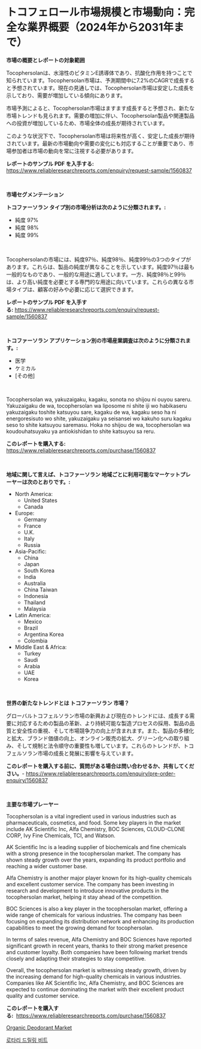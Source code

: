 <p><h1>トコフェロール市場規模と市場動向：完全な業界概要（2024年から2031年まで）</h1></p><p><strong>市場の概要とレポートの対象範囲</strong></p>
<p><p>Tocophersolanは、水溶性のビタミンE誘導体であり、抗酸化作用を持つことで知られています。Tocophersolan市場は、予測期間中に7.2%のCAGRで成長すると予想されています。現在の見通しでは、Tocophersolan市場は安定した成長を示しており、需要が増加している傾向にあります。</p><p>市場予測によると、Tocophersolan市場はますます成長すると予想され、新たな市場トレンドも見られます。需要の増加に伴い、Tocophersolan製品や関連製品への投資が増加しているため、市場全体の成長が期待されています。</p><p>このような状況下で、Tocophersolan市場は将来性が高く、安定した成長が期待されています。最新の市場動向や需要の変化にも対応することが重要であり、市場参加者は市場の動向を常に注視する必要があります。</p></p>
<p><strong>レポートのサンプル PDF を入手する:</strong> <a href="https://www.reliableresearchreports.com/enquiry/request-sample/1560837">https://www.reliableresearchreports.com/enquiry/request-sample/1560837</a></p>
<p>&nbsp;</p>
<p><strong>市場セグメンテーション</strong></p>
<p><strong>トコファーソラン タイプ別の市場分析は次のように分類されます。:</strong></p>
<p><ul><li>純度 97%</li><li>純度 98%</li><li>純度 99%</li></ul></p>
<p>&nbsp;</p>
<p><p>Tocophersolanの市場には、純度97％、純度98％、純度99％の3つのタイプがあります。これらは、製品の純度が異なることを示しています。純度97％は最も一般的なものであり、一般的な用途に適しています。一方、純度98％と99％は、より高い純度を必要とする専門的な用途に向いています。これらの異なる市場タイプは、顧客の好みや必要に応じて選択できます。</p></p>
<p><strong>レポートのサンプル PDF を入手する:</strong>&nbsp;<a href="https://www.reliableresearchreports.com/enquiry/request-sample/1560837">https://www.reliableresearchreports.com/enquiry/request-sample/1560837</a></p>
<p>&nbsp;</p>
<p><strong> トコファーソラン アプリケーション別の市場産業調査は次のように分類されます。:</strong></p>
<p><ul><li>医学</li><li>ケミカル</li><li>[その他]</li></ul></p>
<p>&nbsp;</p>
<p><p>Tocophersolan wa, yakuzaigaku, kagaku, sonota no shijou ni ouyou sareru. Yakuzaigaku de wa, tocophersolan wa liposome ni shite iji wo habikaseru yakuzaigaku toshite katsuyou sare, kagaku de wa, kagaku seso ha ni energoresisuto wo shite, yakuzaigaku ya seisansei wo kakuho suru kagaku seso to shite katsuyou saremasu. Hoka no shijou de wa, tocophersolan wa koudouhatsuyaku ya antiokishidan to shite katsuyou sa reru.</p></p>
<p><strong>このレポートを購入する:</strong>&nbsp; <a href="https://www.reliableresearchreports.com/purchase/1560837">https://www.reliableresearchreports.com/purchase/1560837</a></p>
<p>&nbsp;</p>
<p><strong>地域に関して言えば、トコファーソラン 地域ごとに利用可能なマーケットプレーヤーは次のとおりです。:</strong></p>
<p><ul>
    <li>
        North America:
        <ul>
            <li>United States</li>
            <li>Canada</li>
        </ul>
    </li>
    <li>
        Europe:
        <ul>
            <li>Germany</li>
            <li>France</li>
            <li>U.K.</li>
            <li>Italy</li>
            <li>Russia</li>
        </ul>
    </li>
    <li>
        Asia-Pacific:
        <ul>
            <li>China</li>
            <li>Japan</li>
            <li>South Korea</li>
            <li>India</li>
            <li>Australia</li>
            <li>China Taiwan</li>
            <li>Indonesia</li>
            <li>Thailand</li>
            <li>Malaysia</li>
        </ul>
    </li>
    <li>
        Latin America:
        <ul>
            <li>Mexico</li>
            <li>Brazil</li>
            <li>Argentina Korea</li>
            <li>Colombia</li>
        </ul>
    </li>
    <li>
        Middle East & Africa:
        <ul>
            <li>Turkey</li>
            <li>Saudi</li>
            <li>Arabia</li>
            <li>UAE</li>
            <li>Korea</li>
        </ul>
    </li>
    </ul></p>
<p>&nbsp;</p>
<p><strong>世界の新たなトレンドとは トコファーソラン 市場？</strong></p>
<p><p>グローバルトコフェルソラン市場の新興および現在のトレンドには、成長する需要に対応するための製品の革新、より持続可能な製造プロセスの採用、製品の品質と安全性の重視、そして市場競争力の向上が含まれます。また、製品の多様化と拡大、ブランド価値の向上、オンライン販売の拡大、グリーン化への取り組み、そして規制と法令順守の重要性も増しています。これらのトレンドが、トコフェルソラン市場の成長と発展に影響を与えています。</p></p>
<p><strong>このレポートを購入する前に、質問がある場合は問い合わせるか、共有してください。</strong>- <a href="https://www.reliableresearchreports.com/enquiry/pre-order-enquiry/1560837">https://www.reliableresearchreports.com/enquiry/pre-order-enquiry/1560837</a></p>
<p>&nbsp;</p>
<p><strong>主要な市場プレーヤー</strong></p>
<p><p>Tocophersolan is a vital ingredient used in various industries such as pharmaceuticals, cosmetics, and food. Some key players in the market include AK Scientific Inc, Alfa Chemistry, BOC Sciences, CLOUD-CLONE CORP, Ivy Fine Chemicals, TCI, and Watson.</p><p>AK Scientific Inc is a leading supplier of biochemicals and fine chemicals with a strong presence in the tocophersolan market. The company has shown steady growth over the years, expanding its product portfolio and reaching a wider customer base.</p><p>Alfa Chemistry is another major player known for its high-quality chemicals and excellent customer service. The company has been investing in research and development to introduce innovative products in the tocophersolan market, helping it stay ahead of the competition.</p><p>BOC Sciences is also a key player in the tocophersolan market, offering a wide range of chemicals for various industries. The company has been focusing on expanding its distribution network and enhancing its production capabilities to meet the growing demand for tocophersolan.</p><p>In terms of sales revenue, Alfa Chemistry and BOC Sciences have reported significant growth in recent years, thanks to their strong market presence and customer loyalty. Both companies have been following market trends closely and adapting their strategies to stay competitive.</p><p>Overall, the tocophersolan market is witnessing steady growth, driven by the increasing demand for high-quality chemicals in various industries. Companies like AK Scientific Inc, Alfa Chemistry, and BOC Sciences are expected to continue dominating the market with their excellent product quality and customer service.</p></p>
<p><strong>このレポートを購入する:</strong>&nbsp;&nbsp;<a href="https://www.reliableresearchreports.com/purchase/1560837">https://www.reliableresearchreports.com/purchase/1560837</a></p>
<p><p><a href="https://github.com/YashRP12/Market-Research-Report-List-3/blob/main/organic-deodorant-market.md">Organic Deodorant Market</a></p><p><a href="https://github.com/qpfbabw35734906/Market-Research-Report-List-1/blob/main/53657895373.md">로타리 드릴링 비트</a></p></p>